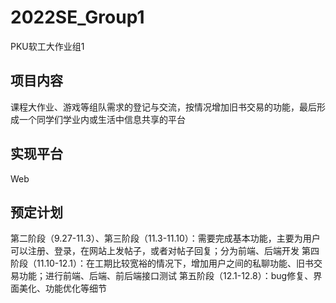 # 2022SE_Group1
PKU软工大作业组1
## 项目内容
课程大作业、游戏等组队需求的登记与交流，按情况增加旧书交易的功能，最后形成一个同学们学业内或生活中信息共享的平台
## 实现平台
Web
## 预定计划
第二阶段（9.27-11.3）、第三阶段（11.3-11.10）：需要完成基本功能，主要为用户可以注册、登录，在网站上发帖子，或者对帖子回复；分为前端、后端开发
第四阶段（11.10-12.1）：在工期比较宽裕的情况下，增加用户之间的私聊功能、旧书交易功能；进行前端、后端、前后端接口测试
第五阶段（12.1-12.8）：bug修复、界面美化、功能优化等细节
